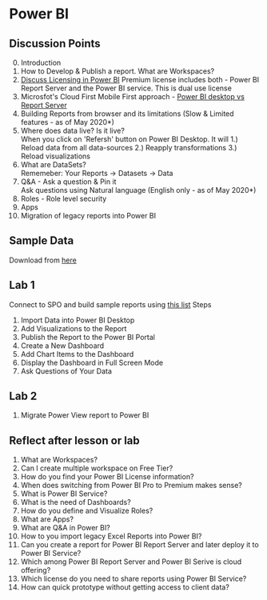 # Power BI

## Discussion Points
0. Introduction
1. How to Develop & Publish a report. What are Workspaces?
2. [Discuss Licensing in Power BI](https://powerbi.microsoft.com/en-us/pricing/)
  Premium license includes both - Power BI Report Server and the Power BI service. This is dual use license
3. Microsfot's Cloud First Mobile First approach - [Power BI desktop vs Report Server](https://docs.microsoft.com/en-us/power-bi/report-server/compare-report-server-service)
4. Building Reports from browser and its limitations (Slow & Limited features - as of May 2020*)
5. Where does data live? Is it live?  
  When you click on 'Refersh' button on Power BI Desktop. It will 1.) Reload data from all data-sources 2.) Reapply transformations 3.) Reload visualizations
6. What are DataSets?  
  Rememeber: Your Reports -> Datasets -> Data
6. Q&A - Ask a question & Pin it  
   Ask questions using Natural language (English only - as of May 2020*)
7. Roles - Role level security
8. Apps
9. Migration of legacy reports into Power BI

## Sample Data
Download from [here](https://docs.microsoft.com/en-us/power-bi/create-reports/sample-datasets)

## Lab 1
Connect to SPO and build sample reports using [this list](https://playgr0und.sharepoint.com/sites/PowerBI/Lists/FreddieMacTeam/AllItems.aspx)
Steps
1. Import Data into Power BI Desktop
2. Add Visualizations to the Report
3. Publish the Report to the Power BI Portal
4. Create a New Dashboard
5. Add Chart Items to the Dashboard
6. Display the Dashboard in Full Screen Mode
7. Ask Questions of Your Data

## Lab 2
1. Migrate Power View report to Power BI

## Reflect after lesson or lab
1. What are Workspaces?
2. Can I create multiple workspace on Free Tier?
3. How do you find your Power BI License information?
4. When does switching from Power BI Pro to Premium makes sense?
5. What is Power BI Service?
6. What is the need of Dashboards?
7. How do you define and Visualize Roles?
8. What are Apps?
9. What are Q&A in Power BI?
10. How to you import legacy Excel Reports into Power BI?
11. Can you create a report for Power BI Report Server and later deploy it to Power BI Service?
12. Which among Power BI Report Server and Power BI Serive is cloud offering?
13. Which license do you need to share reports using Power BI Service?
14. How can quick prototype without getting access to client data?
